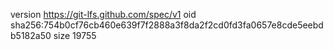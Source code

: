 version https://git-lfs.github.com/spec/v1
oid sha256:754b0cf76cb460e639f7f2888a3f8da2f2cd0fd3fa0657e8cde5eebdb5182a50
size 19755
